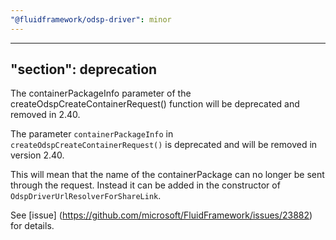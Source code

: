 ```yaml
---
"@fluidframework/odsp-driver": minor
---
```

---
"section": deprecation
---

The containerPackageInfo parameter of the createOdspCreateContainerRequest() function will be deprecated and removed in 2.40.

The parameter `containerPackageInfo` in `createOdspCreateContainerRequest()` is deprecated and will be removed in version 2.40.

This will mean that the name of the containerPackage can no longer be sent through the request. Instead it can be added in the constructor of `OdspDriverUrlResolverForShareLink`.

See [issue] (https://github.com/microsoft/FluidFramework/issues/23882) for details.
